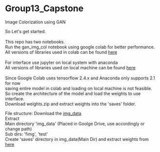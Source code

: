 # Group13_Capstone
Image Colorization using GAN
<br />

So Let's get started.
<br /><br />
This repo has two notebooks.
<br />
Run the gan_img_col notebook using google colab for better performance.
<br />
All versions of libraries used in colab can be found [here](https://github.com/BitsOfPaper/Group13_Capstone/blob/main/requirements)
<br /><br />
For interface use jupyter on local system with anaconda
<br />
All versions of libraries used on local machine can be found [here](https://github.com/BitsOfPaper/Group13_Capstone/blob/main/requirements)
<br /><br />
Since Google Colab uses tensorflow 2.4.x and Anaconda only supports 2.1 for now
<br />saving entire model in colab and loading on local machine is not feasible.
<br />So create the architecture of the model and load the weights to use interface.
<br />Download weights.zip and extract weights into the 'saves' folder.


File structure:
Download the [img_data](https://drive.google.com/file/d/1Mdn2RZhA0CXXLU06KMlq_QCtCKf6D5Rn/view?usp=sharing)
<br />Extract
<br />Main directory 'img_data' (Placed in Goolge Drive, use accordingly or change path)
<br />Sub dirs: 'fimg', 'test'
<br />Create 'saves' directory in img_data(Main Dir) and extract weights from [here](https://github.com/BitsOfPaper/Group13_Capstone/blob/main/weights.zip)
